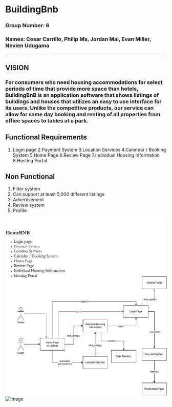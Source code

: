 # **BuildingBnb**

### **Group Number: 6**
### **Names: Cesar Carrillo, Philip Ma, Jordan Mai, Evan Miller, Nevien Udugama**


--- 

## **VISION**
### For consumers who need housing accommodations for select periods of time that provide more space than hotels, BuildingBnB is an application software that shows listings of buildings and houses that utilizes an easy to use interface for its users. Unlike the competitive products, our service can allow for same day booking and renting of all properties from office spaces to tables at a park.

## **Functional Requirements**
1. Login page
2.Payment System
3.Location Services
4.Calendar / Booking System
5.Home Page
6.Review Page
7.Individual Housing Information
8.Hosting Portal

## **Non Functional**
1. Filter system
2. Can support at least 5,000 different listings
3. Advertisement
4. Review system
5. Profile
   
   
![alt text](/image.jpg)
![image](https://drive.google.com/file/d/1LpJEamB6jnVEFCC55rt7hBrOtliEhke2/view?usp=sharing)
